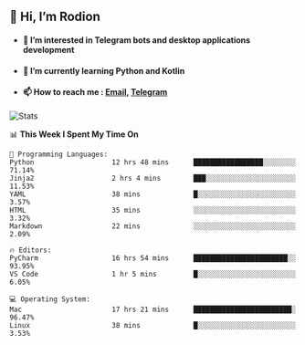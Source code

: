 ## 👋 Hi, I’m Rodion
- #### 👀 I’m interested in Telegram bots and desktop applications development
- #### 🌱 I’m currently learning Python and Kotlin
- #### 📫 How to reach me : [Email](mailto:me@lavn.ml), [Telegram](https://t.me/fast_geek)

![Stats](https://github-readme-stats.vercel.app/api?username=fast-geek&show_icons=true&theme=github_dark&hide_border=true&hide=issues&count_private=true&layout=compact)


<!--START_SECTION:waka-->
📊 **This Week I Spent My Time On** 

```text
💬 Programming Languages: 
Python                   12 hrs 48 mins      █████████████████░░░░░░░░   71.14% 
Jinja2                   2 hrs 4 mins        ███░░░░░░░░░░░░░░░░░░░░░░   11.53% 
YAML                     38 mins             █░░░░░░░░░░░░░░░░░░░░░░░░   3.57% 
HTML                     35 mins             ░░░░░░░░░░░░░░░░░░░░░░░░░   3.32% 
Markdown                 22 mins             ░░░░░░░░░░░░░░░░░░░░░░░░░   2.09%

🔥 Editors: 
PyCharm                  16 hrs 54 mins      ███████████████████████░░   93.95% 
VS Code                  1 hr 5 mins         █░░░░░░░░░░░░░░░░░░░░░░░░   6.05%

💻 Operating System: 
Mac                      17 hrs 21 mins      ████████████████████████░   96.47% 
Linux                    38 mins             █░░░░░░░░░░░░░░░░░░░░░░░░   3.53%

```


<!--END_SECTION:waka-->
